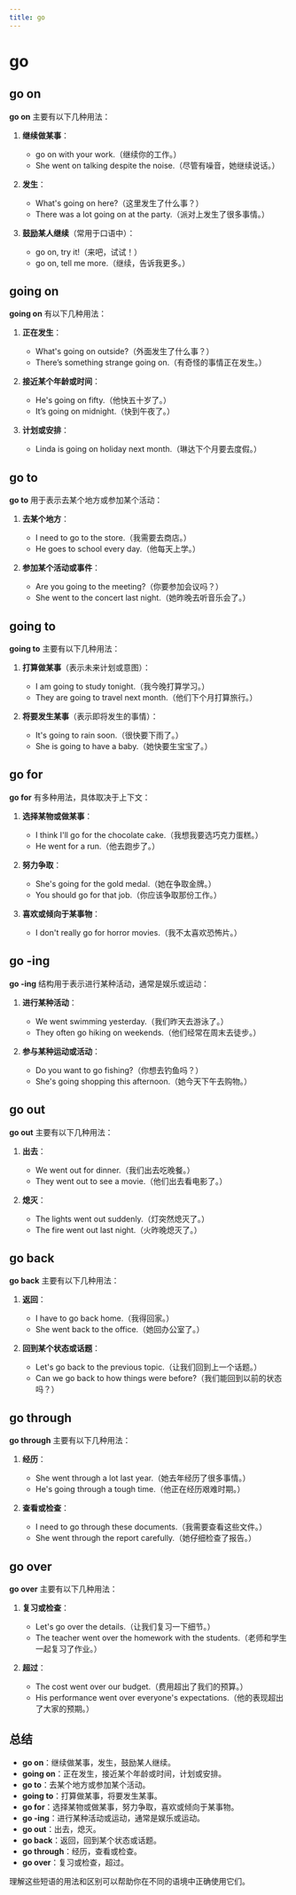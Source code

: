 ```yaml
---
title: go
---
```


# go

## go on

**go on** 主要有以下几种用法：

1. **继续做某事**：

   - go on with your work.（继续你的工作。）
   - She went on talking despite the noise.（尽管有噪音，她继续说话。）

2. **发生**：

   - What's going on here?（这里发生了什么事？）
   - There was a lot going on at the party.（派对上发生了很多事情。）

3. **鼓励某人继续**（常用于口语中）：
   - go on, try it!（来吧，试试！）
   - go on, tell me more.（继续，告诉我更多。）

## going on

**going on** 有以下几种用法：

1. **正在发生**：

   - What's going on outside?（外面发生了什么事？）
   - There’s something strange going on.（有奇怪的事情正在发生。）

2. **接近某个年龄或时间**：

   - He's going on fifty.（他快五十岁了。）
   - It’s going on midnight.（快到午夜了。）

3. **计划或安排**：
   - Linda is going on holiday next month.（琳达下个月要去度假。）

## go to

**go to** 用于表示去某个地方或参加某个活动：

1. **去某个地方**：

   - I need to go to the store.（我需要去商店。）
   - He goes to school every day.（他每天上学。）

2. **参加某个活动或事件**：
   - Are you going to the meeting?（你要参加会议吗？）
   - She went to the concert last night.（她昨晚去听音乐会了。）

## going to

**going to** 主要有以下几种用法：

1. **打算做某事**（表示未来计划或意图）：

   - I am going to study tonight.（我今晚打算学习。）
   - They are going to travel next month.（他们下个月打算旅行。）

2. **将要发生某事**（表示即将发生的事情）：
   - It's going to rain soon.（很快要下雨了。）
   - She is going to have a baby.（她快要生宝宝了。）

## go for

**go for** 有多种用法，具体取决于上下文：

1. **选择某物或做某事**：

   - I think I'll go for the chocolate cake.（我想我要选巧克力蛋糕。）
   - He went for a run.（他去跑步了。）

2. **努力争取**：

   - She's going for the gold medal.（她在争取金牌。）
   - You should go for that job.（你应该争取那份工作。）

3. **喜欢或倾向于某事物**：
   - I don't really go for horror movies.（我不太喜欢恐怖片。）

## go -ing

**go -ing** 结构用于表示进行某种活动，通常是娱乐或运动：

1. **进行某种活动**：

   - We went swimming yesterday.（我们昨天去游泳了。）
   - They often go hiking on weekends.（他们经常在周末去徒步。）

2. **参与某种运动或活动**：
   - Do you want to go fishing?（你想去钓鱼吗？）
   - She's going shopping this afternoon.（她今天下午去购物。）

## go out

**go out** 主要有以下几种用法：

1. **出去**：

   - We went out for dinner.（我们出去吃晚餐。）
   - They went out to see a movie.（他们出去看电影了。）

2. **熄灭**：
   - The lights went out suddenly.（灯突然熄灭了。）
   - The fire went out last night.（火昨晚熄灭了。）

## go back

**go back** 主要有以下几种用法：

1. **返回**：

   - I have to go back home.（我得回家。）
   - She went back to the office.（她回办公室了。）

2. **回到某个状态或话题**：
   - Let's go back to the previous topic.（让我们回到上一个话题。）
   - Can we go back to how things were before?（我们能回到以前的状态吗？）

## go through

**go through** 主要有以下几种用法：

1. **经历**：

   - She went through a lot last year.（她去年经历了很多事情。）
   - He's going through a tough time.（他正在经历艰难时期。）

2. **查看或检查**：
   - I need to go through these documents.（我需要查看这些文件。）
   - She went through the report carefully.（她仔细检查了报告。）

## go over

**go over** 主要有以下几种用法：

1. **复习或检查**：

   - Let's go over the details.（让我们复习一下细节。）
   - The teacher went over the homework with the students.（老师和学生一起复习了作业。）

2. **超过**：
   - The cost went over our budget.（费用超出了我们的预算。）
   - His performance went over everyone's expectations.（他的表现超出了大家的预期。）

## 总结

- **go on**：继续做某事，发生，鼓励某人继续。
- **going on**：正在发生，接近某个年龄或时间，计划或安排。
- **go to**：去某个地方或参加某个活动。
- **going to**：打算做某事，将要发生某事。
- **go for**：选择某物或做某事，努力争取，喜欢或倾向于某事物。
- **go -ing**：进行某种活动或运动，通常是娱乐或运动。
- **go out**：出去，熄灭。
- **go back**：返回，回到某个状态或话题。
- **go through**：经历，查看或检查。
- **go over**：复习或检查，超过。

理解这些短语的用法和区别可以帮助你在不同的语境中正确使用它们。
